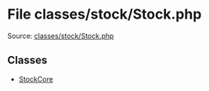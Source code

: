 File classes/stock/Stock.php
=========

Source: [classes/stock/Stock.php](https://github.com/PrestaShop/PrestaShop/blob/1.5.6.3/classes/stock/Stock.php)


Classes
-------

* [StockCore](class.StockCore.md)

